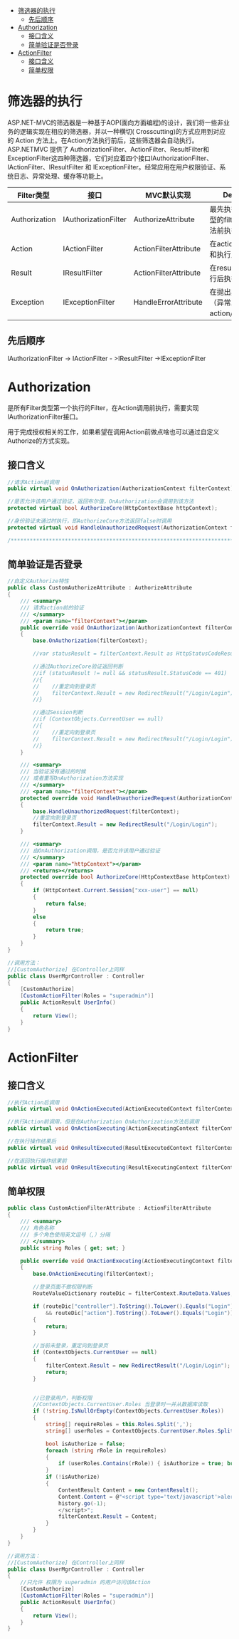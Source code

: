 <!-- TOC -->

- [筛选器的执行](#筛选器的执行)
    - [先后顺序](#先后顺序)
- [Authorization](#authorization)
    - [接口含义](#接口含义)
    - [简单验证是否登录](#简单验证是否登录)
- [ActionFilter](#actionfilter)
    - [接口含义](#接口含义-1)
    - [简单权限](#简单权限)

<!-- /TOC -->
<a id="markdown-筛选器的执行" name="筛选器的执行"></a>
# 筛选器的执行
ASP.NET-MVC的筛选器是一种基于AOP(面向方面编程)的设计，我们将一些非业务的逻辑实现在相应的筛选器，并以一种横切( Crosscutting)的方式应用到对应的 Action 方法上。在Action方法执行前后，这些筛选器会自动执行。 ASP.NETMVC 提供了 AuthorizationFilter、ActionFilter、ResultFilter和ExceptionFilter这四种筛选器，它们对应着四个接口IAuthorizationFilter、IActionFilter、IResultFilter 和 IExceptionFilter。经常应用在用户权限验证、系统日志、异常处理、缓存等功能上。

| Filter类型 | 接口 | MVC默认实现 | Description |
|---|---|---|---|
|Authorization|IAuthorizationFilter|AuthorizeAttribute|最先执行，在其他类型的filter和action方法前执行|
|Action|IActionFilter|ActionFilterAttribute|在action方法执行前和执行后执行|
|Result|IResultFilter|ActionFilterAttribute|在result执行前和执行后执行|
|Exception|IExceptionFilter|HandleErrorAttribute|在抛出异常时执行，（异常发生在action/result/filter）|


<a id="markdown-先后顺序" name="先后顺序"></a>
## 先后顺序
IAuthorizationFilter -> IActionFilter - >IResultFilter ->IExceptionFilter

<a id="markdown-authorization" name="authorization"></a>
# Authorization
是所有Filter类型第一个执行的Filter，在Action调用前执行，需要实现IAuthorizationFilter接口。

用于完成授权相关的工作，如果希望在调用Action前做点啥也可以通过自定义Authorize的方式实现。

<a id="markdown-接口含义" name="接口含义"></a>
## 接口含义
``` cs
//请求Action前调用
public virtual void OnAuthorization(AuthorizationContext filterContext);

//是否允许该用户通过验证，返回布尔值，OnAuthorization会调用到该方法
protected virtual bool AuthorizeCore(HttpContextBase httpContext);

//身份验证未通过时执行，即AuthorizeCore方法返回false时调用
protected virtual void HandleUnauthorizedRequest(AuthorizationContext filterContext);

/***************************************************************************/
```
<a id="markdown-简单验证是否登录" name="简单验证是否登录"></a>
## 简单验证是否登录
``` cs
//自定义Authorize特性
public class CustomAuthorizeAttribute : AuthorizeAttribute
{
    /// <summary>
    /// 请求action前的验证
    /// </summary>
    /// <param name="filterContext"></param>
    public override void OnAuthorization(AuthorizationContext filterContext)
    {
        base.OnAuthorization(filterContext);

        //var statusResult = filterContext.Result as HttpStatusCodeResult;

        //通过AuthorizeCore验证返回判断
        //if (statusResult != null && statusResult.StatusCode == 401)
        //{
        //    //重定向到登录页
        //    filterContext.Result = new RedirectResult("/Login/Login");
        //}

        //通过Session判断
        //if (ContextObjects.CurrentUser == null)
        //{
        //    //重定向到登录页
        //    filterContext.Result = new RedirectResult("/Login/Login");
        //}
    }

    /// <summary>
    /// 当验证没有通过的时候
    /// 或者重写OnAuthorization方法实现
    /// </summary>
    /// <param name="filterContext"></param>
    protected override void HandleUnauthorizedRequest(AuthorizationContext filterContext)
    {
        base.HandleUnauthorizedRequest(filterContext);
        //重定向到登录页
        filterContext.Result = new RedirectResult("/Login/Login");
    }

    /// <summary>
    /// 由OnAuthorization调用，是否允许该用户通过验证
    /// </summary>
    /// <param name="httpContext"></param>
    /// <returns></returns>
    protected override bool AuthorizeCore(HttpContextBase httpContext)
    {
        if (HttpContext.Current.Session["xxx-user"] == null)
        {
            return false;
        }
        else
        {
            return true;
        }
    }
}

//调用方法：
//[CustomAuthorize] 在Controller上同样
public class UserMgrController : Controller
{
    [CustomAuthorize]
    [CustomActionFilter(Roles = "superadmin")]
    public ActionResult UserInfo()
    {
        return View();
    }
}
```

<a id="markdown-actionfilter" name="actionfilter"></a>
# ActionFilter
<a id="markdown-接口含义-1" name="接口含义-1"></a>
## 接口含义
``` cs
//执行Action后调用
public virtual void OnActionExecuted(ActionExecutedContext filterContext);

//执行Action前调用，但是在Authorization OnAuthorization方法后调用
public virtual void OnActionExecuting(ActionExecutingContext filterContext);

//在执行操作结果后
public virtual void OnResultExecuted(ResultExecutedContext filterContext);

//在返回执行操作结果前
public virtual void OnResultExecuting(ResultExecutingContext filterContext);
```
<a id="markdown-简单权限" name="简单权限"></a>
## 简单权限
``` cs
public class CustomActionFilterAttribute : ActionFilterAttribute
{
    /// <summary>
    /// 角色名称
    /// 多个角色使用英文逗号（,）分隔
    /// </summary>
    public string Roles { get; set; }

    public override void OnActionExecuting(ActionExecutingContext filterContext)
    {
        base.OnActionExecuting(filterContext);

        //登录页面不做权限判断
        RouteValueDictionary routeDic = filterContext.RouteData.Values;

        if (routeDic["controller"].ToString().ToLower().Equals("Login")
            && routeDic["action"].ToString().ToLower().Equals("Login"))
        {
            return;
        }

        //当前未登录，重定向到登录页
        if (ContextObjects.CurrentUser == null)
        {
            filterContext.Result = new RedirectResult("/Login/Login");
            return;
        }


        //已登录用户，判断权限
        //ContextObjects.CurrentUser.Roles 当登录时一并从数据库读取
        if (!string.IsNullOrEmpty(ContextObjects.CurrentUser.Roles))
        {
            string[] requireRoles = this.Roles.Split(',');
            string[] userRoles = ContextObjects.CurrentUser.Roles.Split(',');

            bool isAuthorize = false;
            foreach (string rRole in requireRoles)
            {
                if (userRoles.Contains(rRole)) { isAuthorize = true; break; }
            }
            if (!isAuthorize)
            {
                ContentResult Content = new ContentResult();
                Content.Content = @"<script type='text/javascript'>alert('权限验证未通过！');
                history.go(-1);
                </script>";
                filterContext.Result = Content;
            }
        }
    }
}

//调用方法：
//[CustomAuthorize] 在Controller上同样
public class UserMgrController : Controller
{
    //只允许 权限为 superadmin 的用户访问该Action
    [CustomAuthorize]
    [CustomActionFilter(Roles = "superadmin")]
    public ActionResult UserInfo()
    {
        return View();
    }
}
```
